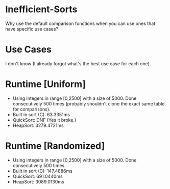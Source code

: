 # Inefficient-Sorts
Why use the default comparison functions when you can use ones that have specific use cases?

# Use Cases
I don't know (I already forgot what's the best use case for each one). 


# Runtime [Uniform]
- Using integers in range [0,2500] with a size of 5000. Done consecutively 500 times (probably shouldn't clone the exact same table for comparisons).
- Built in sort (C): 63.3351ms
- QuickSort: DNF (Yes it broke.)
- HeapSort: 3279.4721ms

# Runtime [Randomized]
- Using integers in range [0,2500] with a size of 5000. Done consecutively 500 times.
- Built in sort (C): 147.4886ms
- QuickSort: 691.0440ms
- HeapSort: 3089.0130ms
